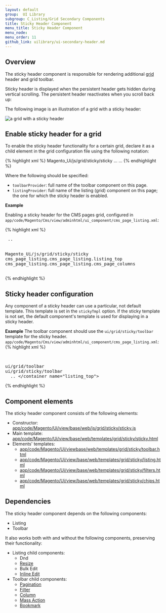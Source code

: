 ```yaml
---
layout: default
group:  UI Library
subgroup: C_Listing/Grid Secondary Components
title: Sticky Header Component
menu_title: Sticky Header Component
menu_node:
menu_order: 11
github_link: uilibrary/ui-secondary-header.md
---
```


<h2 id="filter">Overview</h2>

The sticky header component is responsible for rendering additional <a href="{{site.gdeurl}}ui-library/ui-listing-grid.html">grid</a> header and grid toolbar.

Sticky header is displayed when the persistent header gets hidden during vertical scrolling. The persistent header reactivates when you scroll back up:

The following image is an illustration of a grid with a sticky header:

<img src="{{site.gdeurl}}pattern-library/displaying-data/datatable/img/datatable13.jpg" alt="a grid with a sticky header">

<h2 id="enable_header">Enable sticky header for a grid</h2>

To enable the sticky header functionality for a certain grid, declare it as a child element in the grid configuration file using the following notation:

{% highlight xml %}
    <container name="sticky">
        <argument name="data" xsi:type="array">
            <item name="config" xsi:type="array">
                <item name="component" xsi:type="string">Magento_Ui/js/grid/sticky/sticky</item>
                <item name="toolbarProvider" xsi:type="string">...</item>
                <item name="listingProvider" xsi:type="string">...</item>
            </item>
        </argument>
    </container>
{% endhighlight %}

Where the following should be specified:

- `toolbarProvider`: full name of the toolbar component on this page.
- `listingProvider`: full name of the listing (grid) component on this page; the one for which the sticky header is enabled.

**Example**

Enabling a sticky header for the CMS pages grid, configured in `app/code/Magento/Cms/view/adminhtml/ui_component/cms_page_listing.xml`:

{% highlight xml %}
    <listing xmlns:xsi="http://www.w3.org/2001/XMLSchema-instance" xsi:noNamespaceSchemaLocation="../../../../Ui/etc/ui_configuration.xsd">
        <container name="listing_top">
         ..
        </container>
        <container name="sticky">
            <argument name="data" xsi:type="array">
                <item name="config" xsi:type="array">
                    <item name="component" xsi:type="string">Magento_Ui/js/grid/sticky/sticky</item>
                    <item name="toolbarProvider" xsi:type="string">cms_page_listing.cms_page_listing.listing_top</item>
                    <item name="listingProvider" xsi:type="string">cms_page_listing.cms_page_listing.cms_page_columns</item>
                </item>
            </argument>
        </container>
    </listing>
{% endhighlight %}

<h2 id="sticky_config">Sticky header configuration</h2>

Any component of a sticky header can use a particular, not default template. This template is set in the `stickyTmpl` option. If the sticky template is not set, the default component's template is used for displaying in a sticky header.

**Example**
The toolbar component should use the `ui/grid/sticky/toolbar` template for the sticky header.
`app/code/Magento/Cms/view/adminhtml/ui_component/cms_page_listing.xml`:
{% highlight xml %}
    <listing xmlns:xsi="http://www.w3.org/2001/XMLSchema-instance" xsi:noNamespaceSchemaLocation="../../../../Ui/etc/ui_configuration.xsd">
        <container name="listing_top">
            <argument name="data" xsi:type="array">
                <item name="config" xsi:type="array">
                    <item name="template" xsi:type="string">ui/grid/toolbar</item>
                    <item name="stickyTmpl" xsi:type="string">ui/grid/sticky/toolbar</item>
                </item>
            </argument>
            ..
        </container name="listing_top">
    </listing>
{% endhighlight %}

<h2 id="sticky_elements">Component elements</h2>
The sticky header component consists of the following elements:

- Constructor: <a href="{{site.mage2000url}}app/code/Magento/Ui/view/base/web/js/grid/sticky/sticky.js">app/code/Magento/Ui/view/base/web/js/grid/sticky/sticky.js</a>
- Main template: <a href="{{site.mage2000url}}app/code/Magento/Ui/view/base/web/templates/grid/sticky/sticky.html">app/code/Magento/Ui/view/base/web/templates/grid/sticky/sticky.html</a>
- Elements' templates:
	- <a href="{{site.mage2000url}}app/code/Magento/Ui/viewbase/web/templates/grid/sticky/toolbar.html">app/code/Magento/Ui/viewbase/web/templates/grid/sticky/toolbar.html</a>
	- <a href="{{site.mage2000url}}app/code/Magento/Ui/view/base/web/templates/grid/sticky/listing.html">app/code/Magento/Ui/view/base/web/templates/grid/sticky/listing.html</a>
	- <a href="{{site.mage2000url}}app/code/Magento/Ui/view/base/web/templates/grid/sticky/filters.html">app/code/Magento/Ui/view/base/web/templates/grid/sticky/filters.html</a>
	- <a href="{{site.mage2000url}}app/code/Magento/Ui/view/base/web/templates/grid/sticky/chips.html">app/code/Magento/Ui/view/base/web/templates/grid/sticky/chips.html</a>

<h2 id="sticky_dependencies">Dependencies</h2>
The sticky header component depends on the following components:

 - Listing
 - Toolbar


It also works both with and without the following components, preserving their functionality:

- Listing child components:
	- Dnd
	- <a href="{{site.gdeurl}}ui-library/ui-secondary-resize.html">Resize</a>
	- Bulk Edit
	- <a href="{{site.gdeurl}}ui-library/ui-secondary-resize.html">Inline Edit</a>
- Toolbar child components:
	- <a href="{{site.gdeurl}}ui-library/ui-secondary-pagination.html">Pagination</a>
	- <a href="{{site.gdeurl}}ui-library/ui-secondary-filter.html">Filter</a>
	- <a href="{{site.gdeurl}}ui-library/ui-secondary-column.html">Column</a>
	- <a href="{{site.gdeurl}}ui-library/ui-secondary-massaction.html">Mass Action</a>
	- <a href="{{site.gdeurl}}ui-library/ui-secondary-bookmark.html">Bookmark</a>
